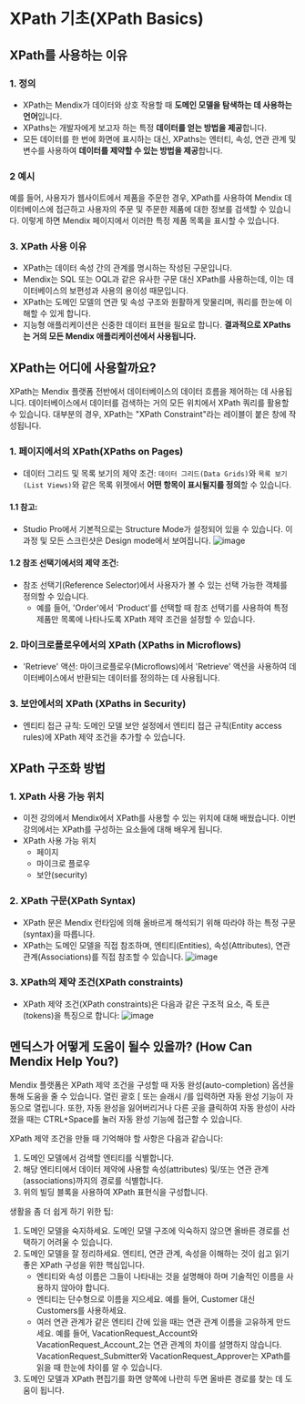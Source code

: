 # XPath 기초(XPath Basics)
## XPath를 사용하는 이유
### 1. 정의
- XPath는 Mendix가 데이터와 상호 작용할 때 **도메인 모델을 탐색하는 데 사용하는 언어**입니다.
- XPaths는 개발자에게 보고자 하는 특정 **데이터를 얻는 방법을 제공**합니다.
- 모든 데이터를 한 번에 화면에 표시하는 대신, XPaths는 엔터티, 속성, 연관 관계 및 변수를 사용하여 **데이터를 제약할 수 있는 방법을 제공**합니다.
### 2 예시
예를 들어, 사용자가 웹사이트에서 제품을 주문한 경우, XPath를 사용하여 Mendix 데이터베이스에 접근하고 사용자의 주문 및 주문한 제품에 대한 정보를 검색할 수 있습니다. 이렇게 하면 Mendix 페이지에서 이러한 특정 제품 목록을 표시할 수 있습니다.

### 3. XPath 사용 이유
- XPath는 데이터 속성 간의 관계를 명시하는 작성된 구문입니다.
- Mendix는 SQL 또는 OQL과 같은 유사한 구문 대신 XPath를 사용하는데, 이는 데이터베이스의 보편성과 사용의 용이성 때문입니다.
- XPath는 도메인 모델의 연관 및 속성 구조와 원활하게 맞물리며, 쿼리를 한눈에 이해할 수 있게 합니다.
- 지능형 애플리케이션은 신중한 데이터 표현을 필요로 합니다. **결과적으로 XPaths는 거의 모든 Mendix 애플리케이션에서 사용됩니다.**

## XPath는 어디에 사용할까요?
XPath는 Mendix 플랫폼 전반에서 데이터베이스의 데이터 흐름을 제어하는 데 사용됩니다. 데이터베이스에서 데이터를 검색하는 거의 모든 위치에서 XPath 쿼리를 활용할 수 있습니다. 대부분의 경우, XPath는 "XPath Constraint"라는 레이블이 붙은 창에 작성됩니다.

### 1. 페이지에서의 XPath(XPaths on Pages)
- 데이터 그리드 및 목록 보기의 제약 조건: `데이터 그리드(Data Grids)`와 `목록 보기(List Views)`와 같은 목록 위젯에서 **어떤 항목이 표시될지를 정의**할 수 있습니다.

#### 1.1 참고: 
- Studio Pro에서 기본적으로는 Structure Mode가 설정되어 있을 수 있습니다. 이 과정 및 모든 스크린샷은 Design mode에서 보여집니다.
![image](https://github.com/user-attachments/assets/e7e6db75-0282-4716-a73c-042131a8f79f)

#### 1.2 참조 선택기에서의 제약 조건: 
- 참조 선택기(Reference Selector)에서 사용자가 볼 수 있는 선택 가능한 객체를 정의할 수 있습니다.
  - 예를 들어, 'Order'에서 'Product'를 선택할 때 참조 선택기를 사용하여 특정 제품만 목록에 나타나도록 XPath 제약 조건을 설정할 수 있습니다.

### 2. 마이크로플로우에서의 XPath (XPaths in Microflows)
- 'Retrieve' 액션: 마이크로플로우(Microflows)에서 'Retrieve' 액션을 사용하여 데이터베이스에서 반환되는 데이터를 정의하는 데 사용됩니다.

### 3. 보안에서의 XPath (XPaths in Security)
- 엔티티 접근 규칙: 도메인 모델 보안 설정에서 엔티티 접근 규칙(Entity access rules)에 XPath 제약 조건을 추가할 수 있습니다.

## XPath 구조화 방법
### 1. XPath 사용 가능 위치
- 이전 강의에서 Mendix에서 XPath를 사용할 수 있는 위치에 대해 배웠습니다. 이번 강의에서는 XPath를 구성하는 요소들에 대해 배우게 됩니다.
- XPath 사용 가능 위치
  - 페이지
  - 마이크로 플로우
  - 보안(security)

### 2. XPath 구문(XPath Syntax)
- XPath 문은 Mendix 런타임에 의해 올바르게 해석되기 위해 따라야 하는 특정 구문(syntax)을 따릅니다.
- XPath는 도메인 모델을 직접 참조하며, 엔티티(Entities), 속성(Attributes), 연관 관계(Associations)를 직접 참조할 수 있습니다.
![image](https://github.com/user-attachments/assets/1000dd2b-62fc-40c5-849d-3d4443df1591)

### 3. XPath의 제약 조건(XPath constraints)
- XPath 제약 조건(XPath constraints)은 다음과 같은 구조적 요소, 즉 토큰(tokens)을 특징으로 합니다:
![image](https://github.com/user-attachments/assets/0015a1a1-d4ab-4981-9bf2-c8d01da659c7)

## 멘딕스가 어떻게 도움이 될수 있을까? (How Can Mendix Help You?)
Mendix 플랫폼은 XPath 제약 조건을 구성할 때 자동 완성(auto-completion) 옵션을 통해 도움을 줄 수 있습니다. 열린 괄호 [ 또는 슬래시 /를 입력하면 자동 완성 기능이 자동으로 열립니다. 또한, 자동 완성을 잃어버리거나 다른 곳을 클릭하여 자동 완성이 사라졌을 때는 CTRL+Space를 눌러 자동 완성 기능에 접근할 수 있습니다.

XPath 제약 조건을 만들 때 기억해야 할 사항은 다음과 같습니다:
1. 도메인 모델에서 검색할 엔티티를 식별합니다.
2. 해당 엔티티에서 데이터 제약에 사용할 속성(attributes) 및/또는 연관 관계(associations)까지의 경로를 식별합니다.
3. 위의 빌딩 블록을 사용하여 XPath 표현식을 구성합니다.

생활을 좀 더 쉽게 하기 위한 팁:
1. 도메인 모델을 숙지하세요. 도메인 모델 구조에 익숙하지 않으면 올바른 경로를 선택하기 어려울 수 있습니다.
2. 도메인 모델을 잘 정리하세요. 엔티티, 연관 관계, 속성을 이해하는 것이 쉽고 읽기 좋은 XPath 구성을 위한 핵심입니다.
    - 엔티티와 속성 이름은 그들이 나타내는 것을 설명해야 하며 기술적인 이름을 사용하지 않아야 합니다.
    - 엔티티는 단수형으로 이름을 지으세요. 예를 들어, Customer 대신 Customers를 사용하세요.
    - 여러 연관 관계가 같은 엔티티 간에 있을 때는 연관 관계 이름을 고유하게 만드세요. 예를 들어, VacationRequest_Account와 VacationRequest_Account_2는 연관 관계의 차이를 설명하지 않습니다. VacationRequest_Submitter와 VacationRequest_Approver는 XPath를 읽을 때 한눈에 차이를 알 수 있습니다.
3. 도메인 모델과 XPath 편집기를 화면 양쪽에 나란히 두면 올바른 경로를 찾는 데 도움이 됩니다.






